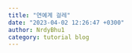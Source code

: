 ```yaml
---
title: "연예계 걸레"
date: "2023-04-02 12:26:47 +0300"
author: NrdyBhu1
category: tutorial blog
---
```


